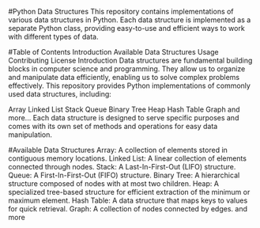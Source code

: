 #Python Data Structures
This repository contains implementations of various data structures in Python. Each data structure is implemented as a separate Python class, providing easy-to-use and efficient ways to work with different types of data.

#Table of Contents
Introduction
Available Data Structures
Usage
Contributing
License
Introduction
Data structures are fundamental building blocks in computer science and programming. They allow us to organize and manipulate data efficiently, enabling us to solve complex problems effectively. This repository provides Python implementations of commonly used data structures, including:

Array
Linked List
Stack
Queue
Binary Tree
Heap
Hash Table
Graph
and more...
Each data structure is designed to serve specific purposes and comes with its own set of methods and operations for easy data manipulation.

#Available Data Structures
Array: A collection of elements stored in contiguous memory locations.
Linked List: A linear collection of elements connected through nodes.
Stack: A Last-In-First-Out (LIFO) structure.
Queue: A First-In-First-Out (FIFO) structure.
Binary Tree: A hierarchical structure composed of nodes with at most two children.
Heap: A specialized tree-based structure for efficient extraction of the minimum or maximum element.
Hash Table: A data structure that maps keys to values for quick retrieval.
Graph: A collection of nodes connected by edges.
and more
